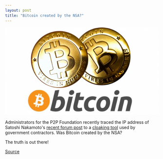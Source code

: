 ```yaml
---
layout: post
title: "Bitcoin created by the NSA?"
---
```


![Bitcoin](/images/bitcoin-virtual-money-digital-mark-of-the-beast-buy-sell.png)

Administrators for the P2P Foundation recently traced the IP address of Satoshi
Nakamoto's [recent forum post](http://p2pfoundation.ning.com/forum/topics/bitcoin-open-source?commentId=2003008%3AComment%3A52186)
to a [cloaking tool](http://en.wikipedia.org/wiki/Pinkerton_Government_Services)
used by government contractors. Was Bitcoin created by the NSA?

The truth is out there!

[Source](https://www.youtube.com/watch?v=oHg5SJYRHA0)
